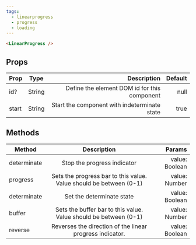 ```yaml
---
tags:
  - linearprogress
  - progress
  - loading
---
```


<DisplayComponent>
<LinearProgress />
</DisplayComponent>

```html
<LinearProgress />
```
## Props

| Prop        | Type           | Description  | Default |
| ------------- |:-------------:| -----:| -----:|
| id? | String | Define the element DOM id for this component | null |
| start | String | Start the component with indeterminate state | true |

## Methods

| Method        | Description  | Params |
| ------------- |:-------------:| -----:|
| determinate | Stop the progress indicator | value: Boolean |
| progress | Sets the progress bar to this value. Value should be between (0-1) | value: Number |
| determinate | Set the determinate state | value: Boolean |
| buffer | Sets the buffer bar to this value. Value should be between (0-1) | value: Number |
| reverse | Reverses the direction of the linear progress indicator. | value: Boolean |